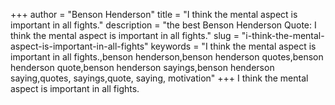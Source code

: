 +++
author = "Benson Henderson"
title = "I think the mental aspect is important in all fights."
description = "the best Benson Henderson Quote: I think the mental aspect is important in all fights."
slug = "i-think-the-mental-aspect-is-important-in-all-fights"
keywords = "I think the mental aspect is important in all fights.,benson henderson,benson henderson quotes,benson henderson quote,benson henderson sayings,benson henderson saying,quotes, sayings,quote, saying, motivation"
+++
I think the mental aspect is important in all fights.
